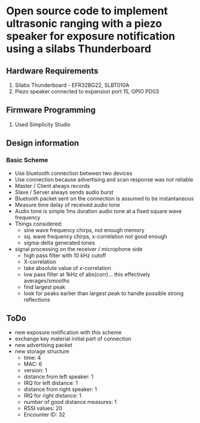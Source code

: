 #  Open source code to implement ultrasonic ranging with a piezo speaker for exposure notification using a silabs Thunderboard

##  Hardware Requirements
1.  Silabs Thunderboard - EFR32BG22, SLBT010A
2.  Piezo speaker connected to expansion port 15, GPIO PD03


## Firmware Programming
1.  Used Simplicity Studio



## Design information

### Basic Scheme
- Use bluetooth connection between two devices
- Use connection because advertising and scan response was not reliable
- Master / Client always records
- Slave / Server always sends audio burst
- Bluetooth packet sent on the connection is assumed to be instantaneous
- Measure time delay of received audio tone
- Audio tone is simple 1ms duration audio tone at a fixed square wave frequency
- Things considered:
    - sine wave frequency chirps, not enough memory
    - sq. wave frequency chirps, x-correlation not good enough
    - sigma-delta generated tones
- signal processing on the receiver / microphone side
    - high pass filter with 10 kHz cutoff
    - X-correlation
    - take absolute value of x-correlation
    - low pass filter at 1kHz of abs(corr)... this effectively averages/smooths
    - find largest peak
    - look for peaks earlier than largest peak to handle possible strong
      reflections

## ToDo
- new exposure notification with this scheme
- exchange key material initial part of connection
- new advertising packet
- new storage structure
    - time: 4
    - MAC: 6
    - version: 1
    - distance from left speaker: 1
    - IRQ for left distance: 1
    - distance from right speaker: 1
    - IRQ for right distance: 1
    - number of good distance measures: 1
    - RSSI values: 20
    - Encounter ID: 32


